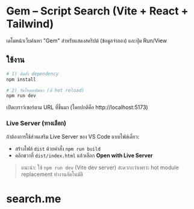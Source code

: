 
# Gem – Script Search (Vite + React + Tailwind)

เดโมหน้าเว็บค้นหา "Gem" สำหรับแสดงสคริปต์ (ข้อมูลจำลอง) และปุ่ม Run/View

## ใช้งาน

```bash
# 1) ติดตั้ง dependency
npm install

# 2) รันโหมดพัฒนา (มี hot reload)
npm run dev
```

เปิดเบราว์เซอร์ตาม URL ที่ขึ้นมา (โดยปกติคือ http://localhost:5173)

### Live Server (ทางเลือก)
ถ้าต้องการใช้ส่วนเสริม Live Server ของ VS Code แบบไฟล์เดี่ยว:
- สร้างไฟล์ `dist` ด้วยคำสั่ง `npm run build`
- คลิกขวาที่ `dist/index.html` แล้วเลือก **Open with Live Server**

> แนะนำ: ใช้ `npm run dev` (Vite dev server) สะดวกกว่าเพราะ hot module replacement ทำงานอัตโนมัติ
# search.me
